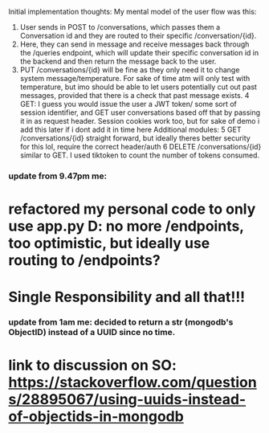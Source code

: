 Initial implementation thoughts:
My mental model of the user flow was this:
1. User sends in POST to /conversations, which passes them a Conversation id and they are routed to their specific /conversation/{id}.
2. Here, they can send in message and receive messages back through the /queries endpoint, which will update their specific
conversation id in the backend and then return the message back to the user.
3. PUT /conversations/{id} will be fine as they only need it to change system message/temperature. For sake of time atm will only
test with temperature, but imo should be able to let users potentially cut out past messages, provided that there is a check that past message exists.
4 GET: I guess you would issue the user a JWT token/ some sort of session identifier, and GET user conversations based off that
by passing it in as request header. Session cookies work too, but for sake of demo i add this later if i dont add it in time here
Additional modules:
5 GET /conversations/{id} straight forward, but ideally theres better security for this lol, require the correct header/auth
6 DELETE /conversations/{id} similar to GET.
I used tiktoken to count the number of tokens consumed.

### update from 9.47pm me:
# refactored my personal code to only use app.py D: no more /endpoints, too optimistic, but ideally use routing to /endpoints?
# Single Responsibility and all that!!!
### update from 1am me: decided to return a str (mongodb's ObjectID) instead of a UUID since no time.
# link to discussion on SO:     https://stackoverflow.com/questions/28895067/using-uuids-instead-of-objectids-in-mongodb